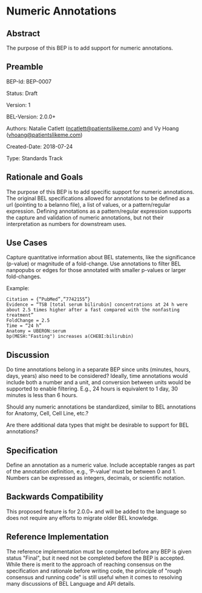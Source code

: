 # Numeric Annotations

## Abstract

The purpose of this BEP is to add support for numeric annotations. 

## Preamble

BEP-Id: BEP-0007

Status: Draft

Version: 1

BEL-Version: 2.0.0+

Authors: Natalie Catlett (ncatlett@patientslikeme.com) and Vy Hoang (vhoang@patientslikeme.com)

Created-Date: 2018-07-24

Type: Standards Track

## Rationale and Goals

The purpose of this BEP is to add specific support for numeric annotations. The original BEL specifications allowed for annotations to be defined as a url (pointing to a belanno file), a list of values, or a pattern/regular expression. Defining annotations as a pattern/regular expression supports the capture and validation of numeric annotations, but not their interpretation as numbers for downstream uses.

## Use Cases

Capture quantitative information about BEL statements, like the significance (p-value) or magnitude of a fold-change. Use annotations to filter BEL nanpopubs or edges for those annotated with smaller p-values or larger fold-changes.


Example: 

    Citation = {“PubMed”,”7742155”}
    Evidence = “TSB [total serum bilirubin] concentrations at 24 h were about 2.5 times higher after a fast compared with the nonfasting treatment”
    FoldChange = 2.5
    Time = “24 h”
    Anatomy = UBERON:serum
    bp(MESH:"Fasting") increases a(CHEBI:bilirubin)


## Discussion

Do time annotations belong in a separate BEP since units (minutes, hours, days, years) also need to be considered? Ideally, time annotations would include both a number and a unit, and conversion between units would be supported to enable filtering. E.g., 24 hours is equivalent to 1 day, 30 minutes is less than 6 hours.

Should any numeric annotations be standardized, similar to BEL annotations for Anatomy, Cell, Cell Line, etc.?

Are there additional data types that might be desirable to support for BEL annotations?

## Specification

Define an annotation as a numeric value. Include acceptable ranges as part of the annotation definition, e.g., ‘P-value’ must be between 0 and 1. Numbers can be expressed as integers, decimals, or scientific notation. 


## Backwards Compatibility

This proposed feature is for 2.0.0+ and will be added to the language so does not require any efforts to migrate older BEL knowledge.

## Reference Implementation

The reference implementation must be completed before any BEP is given status "Final", but it need not be completed before the BEP is accepted. While there is merit to the approach of reaching consensus on the specification and rationale before writing code, the principle of "rough consensus and running code" is still useful when it comes to resolving many discussions of BEL Language and API details.

